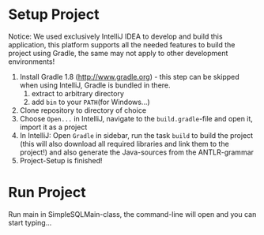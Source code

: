 Setup Project
=======

Notice: We used exclusively IntelliJ IDEA to develop and build this application, this platform supports all the needed
features to build the project using Gradle, the same may not apply to other development environments!

1. Install Gradle 1.8 (http://www.gradle.org) - this step can be skipped when using IntelliJ, Gradle is bundled in there.
	1. extract to arbitrary directory
	2. add `bin` to your `PATH`(for Windows...)
2. Clone repository to directory of choice
4. Choose `Open...` in IntelliJ, navigate to the `build.gradle`-file and open it, import it as a project
5. In IntelliJ: Open `Gradle` in sidebar, run the task `build` to build the project (this will also download all
    required libraries and link them to the project!) and also generate the Java-sources from the ANTLR-grammar
6. Project-Setup is finished!

Run Project
=======

Run main in SimpleSQLMain-class, the command-line will open and you can start typing...